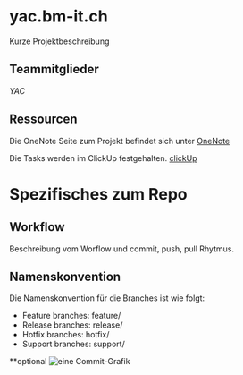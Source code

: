 # yac.bm-it.ch

Kurze Projektbeschreibung

## Teammitglieder
*YAC*

## Ressourcen
Die OneNote Seite zum Projekt befindet sich unter
[OneNote](https://1drv.ms/u/s!AkZbQGuhhvDsw0mI7rE_sEvohTdU?wd=target%28a%5C%29%20Facharbeit%2F%21%20Fachwoche.one%7CC23BC037-4967-4ACF-ABF5-356461F97158%2FFW%20API%202021-W07%20Git%20%5C%2F%20GitHub%20Fachwoche%7CDE6474F4-4D54-42C3-9FB9-B075AA9B8EF7%2F%29)

Die Tasks werden im ClickUp festgehalten.
[clickUp](https://app.clickup.com/t/e93guj)

# Spezifisches zum Repo

## Workflow
Beschreibung vom Worflow und commit, push, pull Rhytmus.


## Namenskonvention
Die Namenskonvention für die Branches ist wie folgt:
* Feature branches: feature/
* Release branches: release/
* Hotfix branches: hotfix/
* Support branches: support/

**optional
![eine Commit-Grafik](https://wac-cdn.atlassian.com/dam/jcr:61ccc620-5249-4338-be66-94d563f2843c/05%20(2).svg?cdnVersion=1342)
